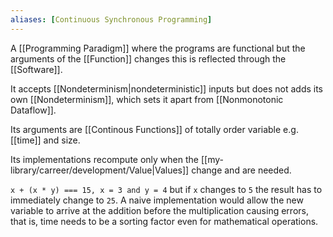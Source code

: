 ```yaml
---
aliases: [Continuous Synchronous Programming]
---
```


A [[Programming Paradigm]] where the programs are functional but the arguments of the [[Function]] changes this is reflected through the [[Software]].

It accepts [[Nondeterminism|nondeterministic]] inputs but does not adds its own [[Nondeterminism]], which sets it apart from [[Nonmonotonic Dataflow]].

Its arguments are [[Continous Functions]] of totally order variable e.g. [[time]] and size.

Its implementations recompute only when the [[my-library/carreer/development/Value|Values]] change and are needed.

`x + (x * y) === 15, x = 3 and y = 4` but if `x` changes to `5` the result has to immediately change to `25`. A naive implementation would allow the new variable to arrive at the addition before the multiplication causing errors, that is, time needs to be a sorting factor even for mathematical operations.

